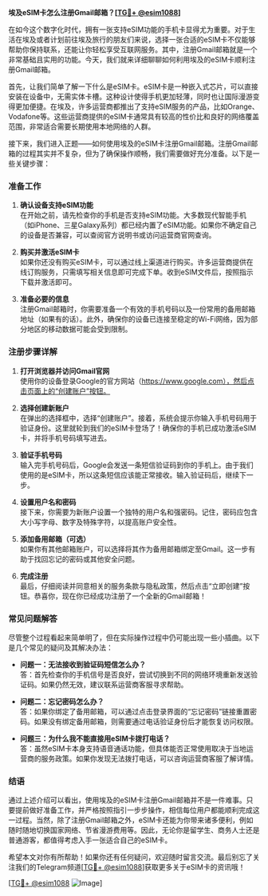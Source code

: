 **埃及eSIM卡怎么注册Gmail邮箱？[[TG💪+ @esim1088](https://t.me/s/esim1088)]**

在如今这个数字化时代，拥有一张支持eSIM功能的手机卡显得尤为重要。对于生活在埃及或者计划前往埃及旅行的朋友们来说，选择一张合适的eSIM卡不仅能够帮助你保持联系，还能让你轻松享受互联网服务。其中，注册Gmail邮箱就是一个非常基础且实用的功能。今天，我们就来详细聊聊如何利用埃及的eSIM卡顺利注册Gmail邮箱。

首先，让我们简单了解一下什么是eSIM卡。eSIM卡是一种嵌入式芯片，可以直接安装在设备中，无需实体卡槽。这种设计使得手机更加轻薄，同时也让国际漫游变得更加便捷。在埃及，许多运营商都推出了支持eSIM服务的产品，比如Orange、Vodafone等。这些运营商提供的eSIM卡通常具有较高的性价比和良好的网络覆盖范围，非常适合需要长期使用本地网络的人群。

接下来，我们进入正题——如何使用埃及的eSIM卡注册Gmail邮箱。注册Gmail邮箱的过程其实并不复杂，但为了确保操作顺畅，我们需要做好充分准备。以下是一些关键步骤：

### **准备工作**
1. **确认设备支持eSIM功能**  
   在开始之前，请先检查你的手机是否支持eSIM功能。大多数现代智能手机（如iPhone、三星Galaxy系列）都已经内置了eSIM功能。如果你不确定自己的设备是否兼容，可以查阅官方说明书或访问运营商官网查询。

2. **购买并激活eSIM卡**  
   如果你还没有购买eSIM卡，可以通过线上渠道进行购买。许多运营商提供在线订购服务，只需填写相关信息即可完成下单。收到eSIM文件后，按照指示下载并激活即可。

3. **准备必要的信息**  
   注册Gmail邮箱时，你需要准备一个有效的手机号码以及一份常用的备用邮箱地址（如果有的话）。此外，确保你的设备已连接至稳定的Wi-Fi网络，因为部分地区的移动数据可能会受到限制。

### **注册步骤详解**
1. **打开浏览器并访问Gmail官网**  
   使用你的设备登录Google的官方网站（https://www.google.com），然后点击页面上的“创建账户”按钮。

2. **选择创建新账户**  
   在弹出的选择框中，选择“创建账户”。接着，系统会提示你输入手机号码用于验证身份。这里就轮到我们的eSIM卡登场了！确保你的手机已成功激活eSIM卡，并将手机号码填写进去。

3. **验证手机号码**  
   输入完手机号码后，Google会发送一条短信验证码到你的手机上。由于我们使用的是eSIM卡，所以这条短信应该能正常接收。输入验证码后，继续下一步。

4. **设置用户名和密码**  
   接下来，你需要为新账户设置一个独特的用户名和强密码。记住，密码应包含大小写字母、数字及特殊字符，以提高账户安全性。

5. **添加备用邮箱（可选）**  
   如果你有其他邮箱账户，可以选择将其作为备用邮箱绑定至Gmail。这一步有助于找回忘记的密码或其他安全问题。

6. **完成注册**  
   最后，仔细阅读并同意相关的服务条款与隐私政策，然后点击“立即创建”按钮。恭喜你，现在你已经成功注册了一个全新的Gmail邮箱！

### **常见问题解答**
尽管整个过程看起来简单明了，但在实际操作过程中仍可能出现一些小插曲。以下是几个常见的疑问及其解决办法：

- **问题一：无法接收到验证码短信怎么办？**  
  答：首先检查你的手机信号是否良好，尝试切换到不同的网络环境重新发送验证码。如果仍然无效，建议联系运营商客服寻求帮助。

- **问题二：忘记密码怎么办？**  
  答：如果你绑定了备用邮箱，可以通过点击登录界面的“忘记密码”链接重置密码。如果没有绑定备用邮箱，则需要通过电话验证身份后才能恢复访问权限。

- **问题三：为什么我不能直接用eSIM卡拨打电话？**  
  答：虽然eSIM卡本身支持语音通话功能，但具体能否正常使用取决于当地运营商的服务政策。如果你发现无法拨打电话，可以咨询运营商客服了解详情。

### **结语**
通过上述介绍可以看出，使用埃及的eSIM卡注册Gmail邮箱并不是一件难事。只要提前做好准备工作，并严格按照指引一步步操作，相信每位用户都能顺利完成这一过程。当然，除了注册Gmail邮箱之外，eSIM卡还能为你带来诸多便利，例如随时随地切换国家网络、节省漫游费用等。因此，无论你是留学生、商务人士还是普通游客，都值得考虑入手一张适合自己的eSIM卡。

希望本文对你有所帮助！如果你还有任何疑问，欢迎随时留言交流。最后别忘了关注我们的Telegram频道[[TG💪+ @esim1088](https://t.me/s/esim1088)]获取更多关于eSIM卡的资讯哦！

[[TG💪+ @esim1088](https://t.me/s/esim1088) ![Image](https://i.postimg.cc/4NQfJmqS/Snipaste-2025-05-13-00-14-12.png)]
